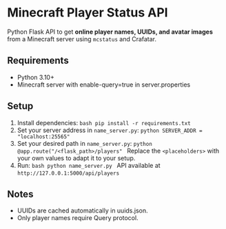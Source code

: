 # Minecraft Player Status API

Python Flask API to get **online player names, UUIDs, and avatar images** from a Minecraft server using `mcstatus` and Crafatar.

## Requirements
- Python 3.10+
- Minecraft server with enable-query=true in server.properties

## Setup
1. Install dependencies:
`bash
pip install -r requirements.txt
`
2. Set your server address in `name_server.py`:
`python
SERVER_ADDR = "localhost:25565"
`
3. Set your desired path in `name_server.py`:
`python
@app.route("/<flask_path>/players"
`
Replace the `<placeholders>` with your own values to adapt it to your setup.
4. Run:
`bash
python name_server.py
`
API available at `http://127.0.0.1:5000/api/players`

## Notes
- UUIDs are cached automatically in uuids.json.
- Only player names require Query protocol.